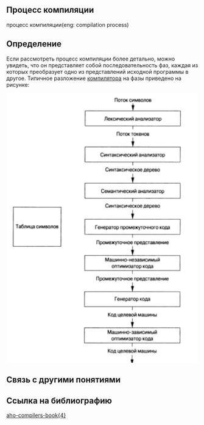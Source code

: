 ## Процесс компиляции
процесс компиляции(eng: compilation process)

## Определение
Если рассмотреть процесс компиляции более детально, можно увидеть, что он представляет собой последовательность
фаз, каждая из которых преобразует одно из представлений исходной программы в другое. Типичное разложение 
[компилятора](https://github.com/vernikkkkkkkkkkkkkkkkkkk/concept_new/blob/main/concept/compiler.md) на фазы приведено на рисунке:

![compilation process](https://github.com/vernikkkkkkkkkkkkkkkkkkk/concept_new/blob/main/images/compilation%20process.png)

## Связь с другими понятиями

## Cсылка на библиографию
[aho-compilers-book{4}](https://github.com/vernikkkkkkkkkkkkkkkkkkk/concept_new/blob/main/bibliography/aho-compilers-book%7B4%7D.md)
